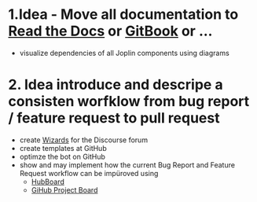 # 1.Idea - Move all documentation to [Read the Docs](https://readthedocs.org/) or [GitBook](https://www.gitbook.com/) or ...
- visualize dependencies of all Joplin components using diagrams  

# 2. Idea introduce and descripe a consisten worfklow from bug report / feature request to pull request 
- create [Wizards]() for the Discourse forum 
- create templates at GitHub
- optimze the bot on GitHub
- show and may implement how the current Bug Report and Feature Request workflow can be impüroved using
  - [HubBoard](https://huboard.com/pricing) 
  - [GiHub Project Board](https://help.github.com/en/github/managing-your-work-on-github/about-project-boards)
